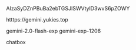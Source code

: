 AIzaSyDZnPBuBa2ebTGSJISWVtylD3wvS6pZOWY

htttps://gemini.yukies.top

gemini-2.0-flash-exp
gemini-exp-1206

chatbox